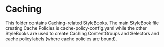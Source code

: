  # Caching #
This folder contains Caching-related StyleBooks. The main StyleBook file creating Cache Policies is cache-policy-config.yaml while the other StyleBooks are used to create Caching ContentGroups and Selectors and cache policylabels (where cache policies are bound).

